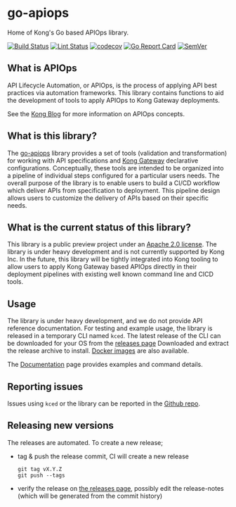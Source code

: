 # go-apiops

Home of Kong's Go based APIOps library.

[![Build Status](https://img.shields.io/github/actions/workflow/status/kong/go-apiops/test.yml?branch=main&label=Tests)](https://github.com/kong/go-apiops/actions?query=branch%3Amain+event%3Apush)
[![Lint Status](https://img.shields.io/github/actions/workflow/status/kong/go-apiops/golangci-lint.yml?branch=main&label=Linter)](https://github.com/kong/go-apiops/actions?query=branch%3Amain+event%3Apush)
[![codecov](https://codecov.io/gh/Kong/go-apiops/branch/main/graph/badge.svg?token=8XTDGNP8VW)](https://codecov.io/gh/Kong/go-apiops)
[![Go Report Card](https://goreportcard.com/badge/github.com/kong/go-apiops)](https://goreportcard.com/report/github.com/kong/go-apiops)
[![SemVer](https://img.shields.io/github/v/tag/kong/go-apiops?color=brightgreen&label=SemVer&logo=semver&sort=semver)](CHANGELOG.md)

## What is APIOps

API Lifecycle Automation, or APIOps, is the process of applying API best practices via automation frameworks. This library contains functions to aid the development of tools to apply APIOps to Kong Gateway deployments.

See the [Kong Blog](https://konghq.com/blog/tag/apiops) for more information on APIOps concepts.

## What is this library?

The [go-apiops](https://github.com/Kong/go-apiops) library provides a set of tools (validation and transformation) for working with API specifications and [Kong Gateway](https://docs.konghq.com/gateway/latest/) declarative configurations. Conceptually, these tools are intended to be organized into a pipeline of individual steps configured for a particular users needs. The overall purpose of the library is to enable users to build a CI/CD workflow which deliver APIs from specification to deployment. This pipeline design allows users to customize the delivery of APIs based on their specific needs.

## What is the current status of this library?

This library is a public preview project under an [Apache 2.0 license](LICENSE). The library is under heavy development and is not currently supported by Kong Inc. In the future, this library will be tightly integrated into Kong tooling to allow users to apply Kong Gateway based APIOps directly in their deployment pipelines with existing well known command line and CICD tools.

## Usage

The library is under heavy development, and we do not provide API reference documentation. For testing and example usage, the library is released in a temporary CLI named `kced`. The latest release of the CLI can be downloaded for your OS from the [releases page](https://github.com/Kong/go-apiops/releases) Downloaded and extract the release archive to install.
[Docker images](https://hub.docker.com/r/kong/kced) are also available.

The [Documentation](./docs/README.md) page provides examples and command details.

## Reporting issues

Issues using `kced` or the library can be reported in the [Github repo](https://github.com/Kong/go-apiops/issues).

## Releasing new versions

The releases are automated. To create a new release;

- tag & push the release commit, CI will create a new release

      git tag vX.Y.Z
      git push --tags

- verify the release on [the releases page](https://github.com/Kong/go-apiops/releases), possibly edit the release-notes (which will be generated from the commit history)
